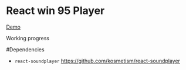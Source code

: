 # React win 95 Player 

<a href = ""> Demo </a>

Working progress 


#Dependencies 

* ` react-soundplayer ` https://github.com/kosmetism/react-soundplayer
